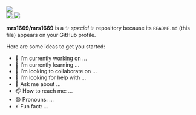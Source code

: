 <a href="https://github.com/anuraghazra/github-readme-stats">
  <img src="https://github-readme-stats.vercel.app/api?username=mrs1669&count_private=true&show_icons=true&theme=radical"/> <br>
  <img src="https://github-readme-stats.vercel.app/api/top-langs/?username=mrs1669&theme=highcontrast">
  <img src="https://github-readme-stats.vercel.app/api/wakatime?username=mrs1669&theme=dracula">
</a>

**mrs1669/mrs1669** is a ✨ _special_ ✨ repository because its `README.md` (this file) appears on your GitHub profile.

Here are some ideas to get you started:

- 🔭 I’m currently working on ...
- 🌱 I’m currently learning ...
- 👯 I’m looking to collaborate on ...
- 🤔 I’m looking for help with ...
- 💬 Ask me about ...
- 📫 How to reach me: ...
- 😄 Pronouns: ...
- ⚡ Fun fact: ...
